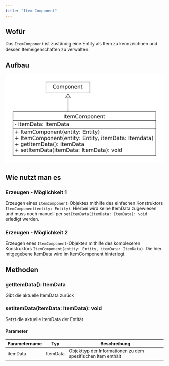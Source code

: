 ```yaml
---
title: "Item Component"
---
```


## Wofür

Das `ItemComponent` ist zuständig eine Entity als Item zu kennzeichnen
und dessen Itemeigenschaften zu verwalten.


## Aufbau
![UML Diagram](img/itemComponent.png)

## Wie nutzt man es

### Erzeugen - Möglichkeit 1

Erzeugen eines `ItemComponent`-Objektes mithilfe des einfachen Konstruktors
`ItemComponent(entity: Entity)`. Hierbei wird keine ItemData zugewiesen und
muss noch manuell per `setItemData(itemData: ItemData): void` erledigt werden.

### Erzeugen - Möglichkeit 2

Erzeugen enes `ItemComponent`-Objektes mithilfe des komplexeren Konstruktors
`ItemComponent(entity: Entity, itemData: ItemData)`. Die hier mitgegebene ItemData
wird im ItemComponent hinterlegt.

## Methoden

### getItemData(): ItemData

Gibt die aktuelle ItemData zurück

### setItemData(itemData: ItemData): void

Setzt die aktuelle ItemData der Entität

#### Parameter

| Parametername | Typ      | Beschreibung                                                 |
|---------------|----------|--------------------------------------------------------------|
| itemData      | ItemData | Objekttyp der Informationen zu dem spezifischen Item enthält |
